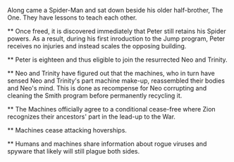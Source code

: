 Along came a Spider-Man and sat down beside his older half-brother, The One. They have lessons to teach each other.

** Once freed, it is discovered immediately that Peter still retains his Spider powers. As a result, during his first inroduction to the Jump program, Peter receives no injuries and instead scales the opposing building.

** Peter is eighteen and thus eligible to join the resurrected Neo and Trinity.

** Neo and Trinity have figured out that the machines, who in turn have sensed Neo and Trinity's part machine make-up, reassembled their bodies and Neo's mind. This is done as recompense for Neo corrupting and cleaning the Smith program before permanently recycling it.

** The Machines officially agree to a conditional cease-free where Zion recognizes their ancestors' part in the lead-up to the War.

** Machines cease attacking hoverships.

** Humans and machines share information about rogue viruses and spyware that likely will still plague both sides.

